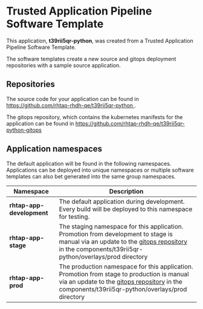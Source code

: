 # Trusted Application Pipeline Software Template

This application, **t39rii5qr-python**, was created from a Trusted Application Pipeline Software Template.

The software templates create a new source and gitops deployment repositories with a sample source application. 

## Repositories

The source code for your application can be found in [https://github.com/rhtap-rhdh-qe/t39rii5qr-python ](https://github.com/rhtap-rhdh-qe/t39rii5qr-python ).
 
The gitops repository, which contains the kubernetes manifests for the application can be found in 
[https://github.com/rhtap-rhdh-qe/t39rii5qr-python-gitops ](https://github.com/rhtap-rhdh-qe/t39rii5qr-python-gitops ) 

## Application namespaces 

The default application will be found in the following namespaces. Applications can be deployed into unique namespaces or multiple software templates can also bet generated into the same group namespaces.  

|  Namespace   |  Description   |  
| -------- | -------- |   
| **rhtap-app-development** | The default application during development. Every build will be deployed to this namespace for testing. | 
| **rhtap-app-stage** | The staging namespace for this application. Promotion from development to stage is manual via an update to the [gitops repository](https://github.com/rhtap-rhdh-qe/t39rii5qr-python-gitops ) in the components/t39rii5qr-python/overlays/prod directory |  
| **rhtap-app-prod** | The production namespace for this application. Promotion from stage to production is manual via an update to the [gitops repository](https://github.com/rhtap-rhdh-qe/t39rii5qr-python-gitops ) in the components/t39rii5qr-python/overlays/prod directory | 